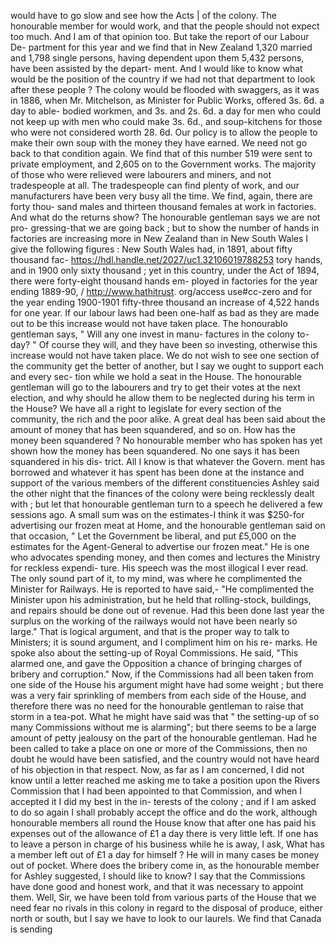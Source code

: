 would have to go slow and see how the Acts | of the colony. The honourable member for would work, and that the people should not expect too much. And I am of that opinion too. But take the report of our Labour De- partment for this year and we find that in New Zealand 1,320 married and 1,798 single persons, having dependent upon them 5,432 persons, have been assisted by the depart- ment. And I would like to know what would be the position of the country if we had not that department to look after these people ? The colony would be flooded with swaggers, as it was in 1886, when Mr. Mitchelson, as Minister for Public Works, offered 3s. 6d. a day to able- bodied workmen, and 3s. and 2s. 6d. a day for men who could not keep up with men who could make 3s. 6d., and soup-kitchens for those who were not considered worth 28. 6d. Our policy is to allow the people to make their own soup with the money they have earned. We need not go back to that condition again. We find that of this number 519 were sent to private employment, and 2,605 on to the Government works. The majority of those who were relieved were labourers and miners, and not tradespeople at all. The tradespeople can find plenty of work, and our manufacturers have been very busy all the time. We find, again, there are forty thou- sand males and thirteen thousand females at work in factories. And what do the returns show? The honourable gentleman says we are not pro- gressing-that we are going back ; but to show the number of hands in factories are increasing more in New Zealand than in New South Wales I give the following figures : New South Wales had, in 1891, about fifty thousand fac- https://hdl.handle.net/2027/uc1.32106019788253 tory hands, and in 1900 only sixty thousand ; yet in this country, under the Act of 1894, there were forty-eight thousand hands em- ployed in factories for the year ending 1889-90, / http://www.hathitrust. org/access use#cc-zero and for the year ending 1900-1901 fifty-three thousand an increase of 4,522 hands for one year. If our labour laws had been one-half as bad as they are made out to be this increase would not have taken place. The honourablo gentleman says, " Will any one invest in manu- factures in the colony to-day? " Of course they will, and they have been so investing, otherwise this increase would not have taken place. We do not wish to see one section of the community get the better of another, but I say we ought to support each and every sec- tion while we hold a seat in the House. The honourable gentleman will go to the labourers and try to get their votes at the next election, and why should he allow them to be neglected during his term in the House? We have all a right to legislate for every section of the community, the rich and the poor alike. A great deal has been said about the amount of money that has been squandered, and so on. How has the money been squandered ? No honourable member who has spoken has yet shown how the money has been squandered. No one says it has been squandered in his dis- trict. All I know is that whatever the Govern. ment has borrowed and whatever it has spent has been done at the instance and support of the various members of the different constituencies Ashley said the other night that the finances of the colony were being recklessly dealt with ; but let that honourable gentleman turn to a speech he delivered a few sessions ago. A small sum was on the estimates-I think it was $250-for advertising our frozen meat at Home, and the honourable gentleman said on that occasion, " Let the Government be liberal, and put £5,000 on the estimates for the Agent-General to advertise our frozen meat." He is one who advocates spending money, and then comes and lectures the Ministry for reckless expendi- ture. His speech was the most illogical I ever read. The only sound part of it, to my mind, was where he complimented the Minister for Railways. He is reported to have said,- "He complimented the Minister upon his administration, but he held that rolling-stock, buildings, and repairs should be done out of revenue. Had this been done last year the surplus on the working of the railways would not have been nearly so large." That is logical argument, and that is the proper way to talk to Ministers; it is sound argument, and I compliment him on his re- marks. He spoke also about the setting-up of Royal Commissions. He said, "This alarmed one, and gave the Opposition a chance of bringing charges of bribery and corruption." Now, if the Commissions had all been taken from one side of the House his argument might have had some weight ; but there was a very fair sprinkling of members from each side of the House, and therefore there was no need for the honourable gentleman to raise that storm in a tea-pot. What he might have said was that " the setting-up of so many Commissions without me is alarming"; but there seems to be a large amount of petty jealousy on the part of the honourable gentleman. Had he been called to take a place on one or more of the Commissions, then no doubt he would have been satisfied, and the country would not have heard of his objection in that respect. Now, as far as I am concerned, I did not know until a letter reached me asking me to take a position upon the Rivers Commission that I had been appointed to that Commission, and when I accepted it I did my best in the in- terests of the colony ; and if I am asked to do so again I shall probably accept the office and do the work, although honourable members all round the House know that after one has paid his expenses out of the allowance of £1 a day there is very little left. If one has to leave a person in charge of his business while he is away, I ask, What has a member left out of £1 a day for himself ? He will in many cases be money out of pocket. Where does the bribery come in, as the honourable member for Ashley suggested, I should like to know? I say that the Commissions have done good and honest work, and that it was necessary to appoint them. Well, Sir, we have been told from various parts of the House that we need fear no rivals in this colony in regard to the disposal of produce, either north or south, but I say we have to look to our laurels. We find that Canada is sending 